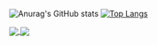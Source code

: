 
![Anurag's GitHub stats](https://github-readme-stats.vercel.app/api?username=HZ0000&theme=default&show_icons=true)
[![Top Langs](https://github-readme-stats.vercel.app/api/top-langs/?username=HZ0000&layout=compact)](https://github.com/hz0000)


<a href="https://github.com/anuraghazra/github-readme-stats">
  <img align="center" src="https://github-readme-stats.vercel.app/api/pin/?username=anuraghazra&repo=github-readme-stats" />
</a>
<a href="https://github.com/anuraghazra/convoychat">
  <img align="center" src="https://github-readme-stats.vercel.app/api/pin/?username=anuraghazra&repo=convoychat" />
</a>
